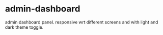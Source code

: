 # admin-dashboard
admin dashboard panel. responsive wrt different screens and with light and dark theme toggle.
